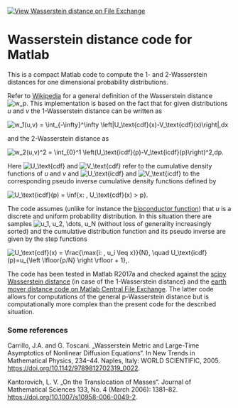 [![View Wasserstein distance on File Exchange](https://www.mathworks.com/matlabcentral/images/matlab-file-exchange.svg)](https://uk.mathworks.com/matlabcentral/fileexchange/75228-wasserstein-distance)

# Wasserstein distance code for Matlab
This is a compact Matlab code to compute the 1- and 2-Wasserstein distances for one dimensional probability distributions.

Refer to [Wikipedia](https://en.wikipedia.org/wiki/Wasserstein_metric) for a general definition of the Wasserstein distance ![w_p](https://render.githubusercontent.com/render/math?math=w_p). This implementation is based on the fact that for given distributions _u_ and _v_ the 1-Wasserstein distance can be written as

![w_1(u,v) = \int_{-\infty}^\infty \left|U_\text{cdf}(x)-V_\text{cdf}(x)\right|\,dx](https://render.githubusercontent.com/render/math?math=w_1(u%2Cv)%20%3D%20%5Cint_%7B-%5Cinfty%7D%5E%5Cinfty%20%5Cleft%7CU_%5Ctext%7Bcdf%7D(x)-V_%5Ctext%7Bcdf%7D(x)%5Cright%7C%5C%2Cdx)

and the 2-Wasserstein distance as

![w_2(u,v)^2 = \int_{0}^1 \left(U_\text{icdf}(p)-V_\text{icdf}(p)\right)^2\,dp.](https://render.githubusercontent.com/render/math?math=w_2(u%2Cv)%5E2%20%3D%20%5Cint_%7B0%7D%5E1%20%5Cleft(U_%5Ctext%7Bicdf%7D(p)-V_%5Ctext%7Bicdf%7D(p)%5Cright)%5E2%5C%2Cdp.)

Here ![U_\text{cdf}](https://render.githubusercontent.com/render/math?math=U_%5Ctext%7Bcdf%7D) and ![V_\text{cdf}](https://render.githubusercontent.com/render/math?math=V_%5Ctext%7Bcdf%7D) refer to the cumulative density functions of _u_ and _v_ and ![U_\text{icdf}](https://render.githubusercontent.com/render/math?math=U_%5Ctext%7Bicdf%7D) and ![V_\text{icdf}](https://render.githubusercontent.com/render/math?math=V_%5Ctext%7Bicdf%7D) to the corresponding pseudo inverse cumulative density functions defined by

![U_\text{icdf}(p) = \inf\{x: \, U_\text{cdf}(x) > p\}.](https://render.githubusercontent.com/render/math?math=U_%5Ctext%7Bicdf%7D(p)%20%3D%20%5Cinf%5C%7Bx%3A%20%5C%2C%20U_%5Ctext%7Bcdf%7D(x)%20%3E%20p%5C%7D.)

The code assumes (unlike for instance the [bioconductor function](https://www.bioconductor.org/packages/devel/bioc/vignettes/waddR/inst/doc/wasserstein_metric.html)) that _u_ is a discrete and uniform probability distribution. In this situation there are samples ![u_1, u_2, \dots, u_N](https://render.githubusercontent.com/render/math?math=u_1%2C%20u_2%2C%20%5Cdots%2C%20u_N) (without loss of generality increasingly sorted) and the cumulative distribution function and its pseudo inverse are given by the step functions

![U_\text{cdf}(x) = \frac{\max\{i: \, u_i \leq x\}}{N}, \quad U_\text{icdf}(p)=u_{\left \lfloor{p/N} \right \rfloor + 1}\,.](https://render.githubusercontent.com/render/math?math=U_%5Ctext%7Bcdf%7D(x)%20%3D%20%5Cfrac%7B%5Cmax%5C%7Bi%3A%20%5C%2C%20u_i%20%5Cleq%20x%5C%7D%7D%7BN%7D%2C%20%5Cquad%20U_%5Ctext%7Bicdf%7D(p)%3Du_%7B%5Cleft%20%5Clfloor%7Bp%2FN%7D%20%5Cright%20%5Crfloor%20%2B%201%7D%5C%2C.)

The code has been tested in Matlab R2017a and checked against the [scipy Wasserstein distance](https://docs.scipy.org/doc/scipy/reference/generated/scipy.stats.wasserstein_distance.html) (in case of the 1-Wasserstein distance) and the [earth mover distance code on Matlab Central File Exchange](https://www.mathworks.com/matlabcentral/fileexchange/22962-the-earth-mover-s-distance). The latter code allows for computations of the general p-Wasserstein distance but is computationally more complex than the present code for the described situation.

### Some references
Carrillo, J.A. and G. Toscani. „Wasserstein Metric and Large-Time Asymptotics of Nonlinear Diffusion Equations“. In New Trends in Mathematical Physics, 234–44. Naples, Italy: WORLD SCIENTIFIC, 2005. https://doi.org/10.1142/9789812702319_0022.

Kantorovich, L. V. „On the Translocation of Masses“. Journal of Mathematical Sciences 133, No. 4 (March 2006): 1381–82. https://doi.org/10.1007/s10958-006-0049-2.
